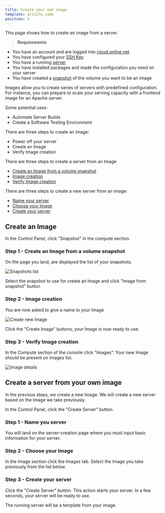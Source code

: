```yaml
---
title: Create your own image
template: article.jade
position: 5
---
```


This page shows how to create an image from a server.

> <strong>Requirements</strong>
>
- You have an account and are logged into [cloud.online.net](//cloud.online.net)
- You have configured your [SSH Key](/howto/ssh_keys.html)
- You have a running [server](/howto/create_instance.html)
- You have installed packages and made the configuration you need on your server
- You have created a [snapshot](/howto/create_instance.html) of the volume you want to be an image

Images allow you to create series of servers with predefined configuration.<br/>
For instance, you can prepare to scale your serving capacity with a frontend image for an Apache server.

Some potential uses:

- Automate Server Builds
- Create a Software Testing Environment

There are three steps to create an Image:

- Power off your server
- Create an Image
- Verify Image creation

There are three steps to create a server from an Image

- [Create an Image from a volume snapshot](/howto/create_image.html#step-1-create-an-image-from-a-volume-snapshot)
- [Image creation](/howto/create_image.html#step-2-image-creation)
- [Verify Image creation](/howto/create_image.html#step-3-verify-image-creation)

There are three steps to create a new server from an image:

- [Name your server](/howto/create_image.html#step-1-name-you-server)
- [Choose your Image](/howto/create_image.html#step-2-choose-your-image)
- [Create your server](/howto/create_image.html#step-3-create-your-server)


## Create an Image

In the Control Panel, click "Snapshot" in the compute section.

### Step 1 - Create an Image from a volume snapshot

On the page you land, are displayed the list of your snapshots.

![Snapshots list](../../images/create_image_from_snapshot.png "Snapshots list")

Select the snapshot to use for create an Image and click "Image from snapshot" button

### Step 2 - Image creation

You are now asked to give a name to your Image

![Create new Image](../../images/create_image.png "Create new Image")

Click the "Create Image" buttons, your Image is now ready to use.

### Step 3 - Verify Image creation

In the Compute section of the console click "Images". Your new Image should be present on Images list.

![Image details](../../images/image_details.png "Image details")

## Create a server from your own image

In the previous steps, we create a new Image.
We will create a new server based on the Image we take previously.

In the Control Panel, click the "Create Server" button.

###  Step 1 - Name you server

You will land on the server-creation page where you must input basic information for your server.

### Step 2 - Choose your Image

In the Image section click the Images tab.
Select the Image you take previously from the list below.

### Step 3 - Create your server

Click the "Create Server" button. This action starts your server. In a few seconds, your server will be ready to use.

The running server will be a template from your image.

